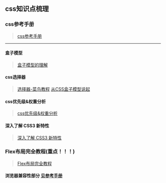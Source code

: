 ## css知识点梳理

### css参考手册
>[css参考手册](http://css.doyoe.com/)
-------------------

#### 盒子模型
>[盒子模型的理解](https://segmentfault.com/a/1190000004528408)

#### css选择器
>[选择器-菜鸟教程](http://www.runoob.com/cssref/css-selectors.html)
>[从CSS盒子模型说起](https://segmentfault.com/a/1190000010154024)

#### css优先级&权重分析
>[css优先级&权重分析](http://www.cnblogs.com/xugang/archive/2010/09/24/1833760.html)

#### 深入了解 CSS3 新特性
>[深入了解 CSS3 新特性](https://www.ibm.com/developerworks/cn/web/1202_zhouxiang_css3/)

### Flex布局完全教程(重点！！！)
>[Flex布局完全教程](https://segmentfault.com/a/1190000008823763)

#### 浏览器兼容性部分  [见参考手册](http://css.doyoe.com/)

####
